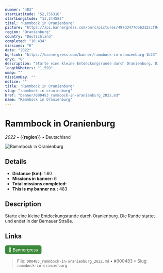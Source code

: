 ```yaml
---
nummer: "483"
startLatitude: "52,756318"
startLongitude: "13,244588"
titel: "Rammbock in Oranienburg"
picture: "https://api.bannergress.com/bnrs/pictures/497d3477de6312acf9cc142d6fe09ff6"
region: "Oranienburg"
country: "Deutschland"
completed: "10.434"
missions: "6"
date: "2022"
bg-link: "https://bannergress.com/banner/rammbock-in-oranienburg-1b23"
onyx: "0"
description: "Starte eine kleine Entdeckungsrunde durch Oranienburg. Die Runde startet und endet in der Bernauer Straße."
lengthKMeters: "1,599"
umap: ""
missionDay: ""
notice: ""
title: "Rammbock in Oranienburg"
slug: "rammbock-in-oranienburg"
href: "banner/000483_rammbock-in-oranienburg_2022.md"
name: "Rammbock in Oranienburg"
---
```

# Rammbock in Oranienburg

*2022* • {{__region__}} • Deutschland

![Rammbock in Oranienburg](https://api.bannergress.com/bnrs/pictures/497d3477de6312acf9cc142d6fe09ff6)



## Details
- **Distance (km):** 1.60
- **Missions in banner:** 6
- **Total missions completed:** 
- **This is my banner no.:** 483



## Description
Starte eine kleine Entdeckungsrunde durch Oranienburg. Die Runde startet und endet in der Bernauer Straße.



## Links
<a href="https://bannergress.com/banner/rammbock-in-oranienburg-1b23" target="_blank" style="display:inline-block;margin-right:8px;padding:6px 12px;background:#3c8b3c;color:#fff;text-decoration:none;border-radius:6px;">🔗 Bannergress</a>



> File: `000483_rammbock-in-oranienburg_2022.md` • #000483 • Slug: `rammbock-in-oranienburg`
